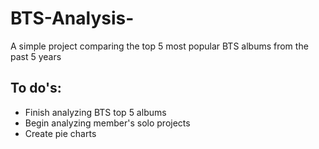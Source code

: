 # BTS-Analysis-
A simple project comparing the top 5 most popular BTS albums from the past 5 years

## To do's: ##

- Finish analyzing BTS top 5 albums 
- Begin analyzing member's solo projects
- Create pie charts
